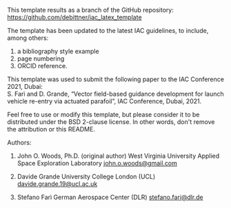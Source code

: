 This template results as a branch of the GitHub repository:
<https://github.com/debittner/iac_latex_template>
  
The template has been updated to the latest IAC guidelines, to include, among others:   
1. a bibliography style example
2. page numbering 
3. ORCID reference. 

This template was used to submit the following paper to the IAC Conference 2021, Dubai:  
S. Farì and D. Grande, “Vector field-based guidance development for launch vehicle re-entry via actuated parafoil”, 
IAC Conference, Dubai, 2021. 

Feel free to use or modify this template, but please consider it to be
distributed under the BSD 2-clause license. In other words, don't remove
the attribution or this README.

Authors: 
1) John O. Woods, Ph.D. (original author)
West Virginia University Applied Space Exploration Laboratory
john.o.woods@gmail.com

2) Davide Grande 
University College London (UCL)
davide.grande.19@ucl.ac.uk

3) Stefano Farì
German Aerospace Center (DLR)
stefano.fari@dlr.de

